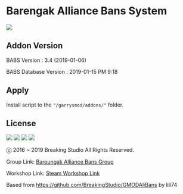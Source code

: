 # Barengak Alliance Bans System
<img src="https://i.imgur.com/Z4RcAxF.png"><p></p>
## Addon Version
BABS Version : 3.4 (2019-01-06)<p></p>
BABS Database Version : 2019-01-15 PM 9:18
## Apply
Install script to the `"/garrysmod/addons/"` folder.
## License
<img src="https://mirrors.creativecommons.org/presskit/icons/cc.png"> <img src="https://mirrors.creativecommons.org/presskit/icons/by.png">
<img src="https://mirrors.creativecommons.org/presskit/icons/nc.png"> <img src="https://mirrors.creativecommons.org/presskit/icons/nd.png"><p>
ⓒ 2016 ~ 2019 Breaking Studio All Rights Reserved.</p><p>
Group Link: [Bareungak Alliance Bans Group](http://steamcommunity.com/groups/barnaliedbans)</p><p>
Workshop Link: [Steam Workshop Link](https://steamcommunity.com/sharedfiles/filedetails/?id=1448646002)</p><p>
Based from https://github.com/BreakingStudio/GMODAliBans by lill74</p>